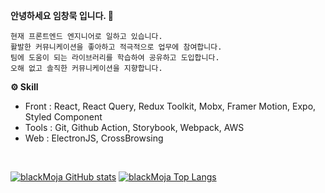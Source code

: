 <b>안녕하세요 임창묵 입니다. 🙂</b>
```
현재 프론트엔드 엔지니어로 일하고 있습니다.
활발한 커뮤니케이션을 좋아하고 적극적으로 업무에 참여합니다.
팀에 도움이 되는 라이브러리를 학습하여 공유하고 도입합니다.
오해 없고 솔직한 커뮤니케이션을 지향합니다.
```

<b>⚙ Skill</b>
- Front : React, React Query, Redux Toolkit, Mobx, Framer Motion, Expo, Styled Component
- Tools : Git, Github Action, Storybook, Webpack, AWS
- Web : ElectronJS, CrossBrowsing

<br />

[![blackMoja GitHub stats](https://github-readme-stats.vercel.app/api?username=blackMoja&theme=github_dark&show_icons=true&hide=issues)](https://github.com/blackMoja/github-readme-stats)
[![blackMoja Top Langs](https://github-readme-stats.vercel.app/api/top-langs/?username=blackMoja&layout=compact&theme=github_dark)](https://github.com/blackMoja/github-readme-stats)
